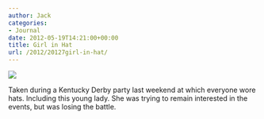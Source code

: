 ```yaml
---
author: Jack
categories:
- Journal
date: 2012-05-19T14:21:00+00:00
title: Girl in Hat
url: /2012/20127girl-in-hat/
---
```


![][1] 

Taken during a Kentucky Derby party last weekend at which everyone wore hats. Including this young lady. She was trying to remain interested in the events, but was losing the battle.

 [1]: /img/2012/07/girl-in-hat.jpeg